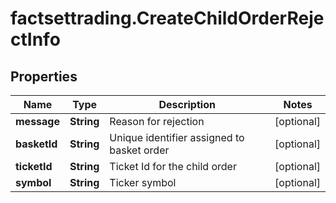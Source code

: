 # factsettrading.CreateChildOrderRejectInfo

## Properties

Name | Type | Description | Notes
------------ | ------------- | ------------- | -------------
**message** | **String** | Reason for rejection | [optional] 
**basketId** | **String** | Unique identifier assigned to basket order | [optional] 
**ticketId** | **String** | Ticket Id for the child order | [optional] 
**symbol** | **String** | Ticker symbol | [optional] 


